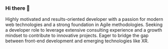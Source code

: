 ### Hi there 👋

<!--
**hmaw/hmaw** is a ✨ _special_ ✨ repository because its `README.md` (this file) appears on your GitHub profile.

Here are some ideas to get you started:

- 🔭 I’m currently working on ... a fresh view.
- 🌱 I’m currently learning ... Gen AI,with AWS and Salesforce of all things.
- 💬 Ask me about ...anything, I'm willing to help as much as I can.
- 📫 How to reach me: <- email h.m.a.wilcox at gmail dot com
- 😄 Pronouns: ... she/her

--> Highly motivated and results-oriented developer with a passion for modern web technologies and a strong foundation in Agile methodologies. Seeking a developer role to leverage extensive consulting experience and a growth mindset to contribute to innovative projects. Eager to bridge the gap between front-end development and emerging technologies like XR.
